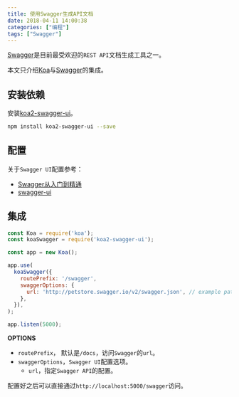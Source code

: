 ```yaml
---
title: 使用Swagger生成API文档
date: 2018-04-11 14:00:38
categories: ["编程"]
tags: ["Swagger"]
---
```


[Swagger](https://swagger.io/)是目前最受欢迎的`REST API`文档生成工具之一。

<!-- more -->

本文只介绍[Koa](https://github.com/koajs/koa)与[Swagger](https://swagger.io/)的集成。

## 安装依赖
安装[koa2-swagger-ui](https://www.npmjs.com/package/koa2-swagger-ui)。

```bash
npm install koa2-swagger-ui --save
```

## 配置
关于`Swagger UI`配置参考：
- [Swagger从入门到精通](https://huangwenchao.gitbooks.io/swagger/content/)
- [swagger-ui](https://github.com/swagger-api/swagger-ui/blob/master/docs/usage/configuration.md)

## 集成
```javascript
const Koa = require('koa');
const koaSwagger = require('koa2-swagger-ui');

const app = new Koa();

app.use(
  koaSwagger({
    routePrefix: '/swagger',
    swaggerOptions: {
      url: 'http://petstore.swagger.io/v2/swagger.json', // example path to json
    },
  }),
);

app.listen(5000);
```

**OPTIONS**
- `routePrefix`， 默认是`/docs`，访问`Swagger`的`url`。
- `swaggerOptions`，`Swagger UI`配置选项。
  - `url`，指定`Swagger API`的配置。

配置好之后可以直接通过`http://localhost:5000/swagger`访问。
